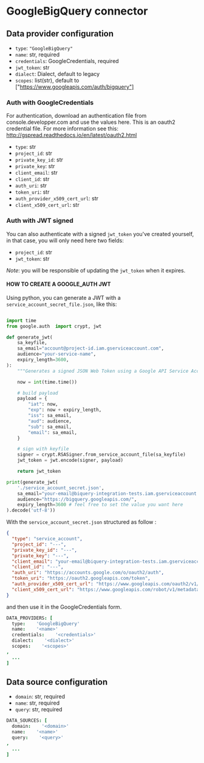 # GoogleBigQuery connector

## Data provider configuration

* `type`: `"GoogleBigQuery"`
* `name`: str, required
* `credentials`: GoogleCredentials, required
* `jwt_token`: str
* `dialect`: Dialect, default to legacy
* `scopes`: list(str), default to ["https://www.googleapis.com/auth/bigquery"]

### Auth with GoogleCredentials

For authentication, download an authentication file from console.developper.com
and use the values here. This is an oauth2 credential file. For more information
see this: http://gspread.readthedocs.io/en/latest/oauth2.html

* `type`: str
* `project_id`: str
* `private_key_id`: str
* `private_key`: str
* `client_email`: str
* `client_id`: str
* `auth_uri`: str
* `token_uri`: str
* `auth_provider_x509_cert_url`: str
* `client_x509_cert_url`: str

### Auth with JWT signed

You can also authenticate with a signed `jwt_token` you've created yourself,
in that case, you will only need here two fields:

- `project_id`: str
- `jwt_token`: str

*Note*: you will be responsible of updating the `jwt_token` when it expires.

#### HOW TO CREATE A GOOGLE_AUTH JWT

Using python, you can generate a JWT with a `service_account_secret_file.json`,
like this:
```python

import time
from google.auth  import crypt, jwt

def generate_jwt(
    sa_keyfile,
    sa_email="account@project-id.iam.gserviceaccount.com",
    audience="your-service-name",
    expiry_length=3600,
):
    """Generates a signed JSON Web Token using a Google API Service Account."""

    now = int(time.time())

    # build payload
    payload = {
        "iat": now,
        "exp": now + expiry_length,
        "iss": sa_email,
        "aud": audience,
        "sub": sa_email,
        "email": sa_email,
    }

    # sign with keyfile
    signer = crypt.RSASigner.from_service_account_file(sa_keyfile)
    jwt_token = jwt.encode(signer, payload)

    return jwt_token

print(generate_jwt(
    './service_account_secret.json',
    sa_email="your-email@biquery-integration-tests.iam.gserviceaccount.com",
    audience="https://bigquery.googleapis.com/",
    expiry_length=3600 # feel free to set the value you want here
).decode('utf-8'))
```

With the `service_account_secret.json` structured as follow :
```json
{
  "type": "service_account",
  "project_id": "---",
  "private_key_id": "---",
  "private_key": "---",
  "client_email": "your-email@biquery-integration-tests.iam.gserviceaccount.com",
  "client_id": "---",
  "auth_uri": "https://accounts.google.com/o/oauth2/auth",
  "token_uri": "https://oauth2.googleapis.com/token",
  "auth_provider_x509_cert_url": "https://www.googleapis.com/oauth2/v1/certs",
  "client_x509_cert_url": "https://www.googleapis.com/robot/v1/metadata/x509/bigquery-xxxx"
}
```
and then use it in the GoogleCredentials form.


```coffee
DATA_PROVIDERS: [
  type:    'GoogleBigQuery'
  name:    '<name>'
  credentials:    '<credentials>'
  dialect:    '<dialect>'
  scopes:    '<scopes>'
,
  ...
]
```

## Data source configuration

* `domain`: str, required
* `name`: str, required
* `query`: str, required

```coffee
DATA_SOURCES: [
  domain:    '<domain>'
  name:    '<name>'
  query:    '<query>'
,
  ...
]
```

